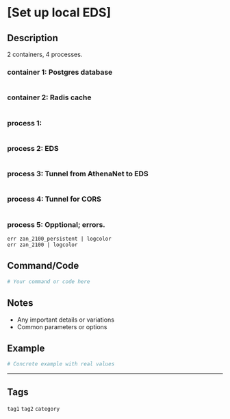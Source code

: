 # [Set up local EDS]

## Description
2 containers, 4 processes.
### container 1: Postgres database
``` docker run --name postgres -e POSTGRES_DB=externaldatadb -p 15432:5432 -e POSTGRES_USER=localuserdb -e POSTGRES_PASSWORD=localpassworddb postgres:12
```
### container 2: Radis cache
``` docker run -p 6379:6379 -d redis
```
### process 1: 
``` harr dev --persistent &
```
### process 2: EDS 
``` start/myHarr
```
### process 3: Tunnel from AthenaNet to EDS
``` ssh -L 8080:localhost:8080 zan@athenaNet
```
### process 4: Tunnel for CORS
``` lcp --proxyUrl http://localhost:8080 --proxyPartial '' --port 57126
```
### process 5: Opptional; errors.
``` ssh preprod512506.athenahealth.com
err zan_2100_persistent | logcolor
err zan_2100 | logcolor
```


## Command/Code
```bash
# Your command or code here
```

## Notes
- Any important details or variations
- Common parameters or options

## Example
```bash
# Concrete example with real values
```

---

## Tags
`tag1` `tag2` `category`
